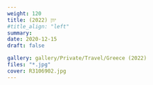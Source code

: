 ```yaml
---
weight: 120
title: יוון (2022)
#title_align: "left"
summary: 
date: 2020-12-15
draft: false

gallery: gallery/Private/Travel/Greece (2022)
files: "*.jpg"
cover: R3106902.jpg
---
```

